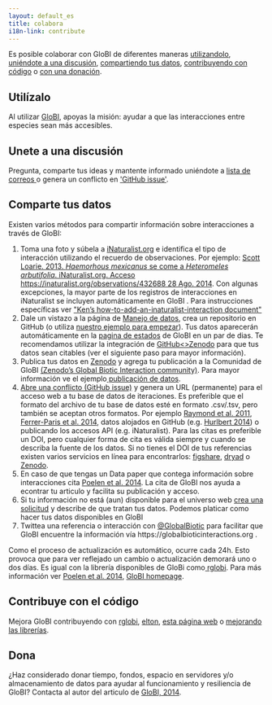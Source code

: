 ```yaml
---
layout: default_es
title: colabora
i18n-link: contribute
---
```


<p> Es posible colaborar con GloBI de diferentes maneras <a href="#use-it">utilizandolo</a>, <a href="#join-a-discussion">uniéndote a una discusión</a>, <a href="#share-data">compartiendo tus datos</a>, <a href="#contribute-code">contribuyendo con código</a> o <a href="#donate"> con una donación</a>.</p>



<h2 id="use-it">Utilízalo</h2>

<p>Al utilizar <a href="/data">GloBI</a>, apoyas la misión: ayudar a que las interacciones entre especies sean más accesibles.</p>

<h2 id="join-a-discussion">Unete a una discusión</h2>

<p>Pregunta, comparte tus ideas y mantente informado uniéndote a <a href="https://lists.gbif.org/mailman/listinfo/globi">lista de correos </a>o genera un conflicto en <a href="https://github.com/jhpoelen/eol-globi-data/issues/new">'GitHub issue'</a>.</p>



<h2 id="share-data">Comparte tus datos</h2>

<p>Existen varios métodos para compartir información sobre interacciones a través de GloBI:</p>





<ol>

  <li>Toma una foto y súbela a <a href="https://www.inaturalist.org">iNaturalist.org</a> e identifica el tipo de interacción utilizando el recuerdo de observaciones. Por ejemplo: <a href="https://www.inaturalist.org/observations/432688">Scott Loarie. 2013. <em>Haemorhous mexicanus</em> se come a <em>Heteromeles arbutifolia</em>. iNaturalist.org. Acceso https://inaturalist.org/observations/432688 28 Ago. 2014</a>. Con algunas excepciones, la mayor parte de los registros de interacciones en iNaturalist se incluyen automáticamente en GloBI </a>. Para instrucciones específicas ver <a href="https://docs.google.com/document/d/12jFMA5a6EH1tqW2DcuNV8AQj2tuzx7ZvQoXtxaObaJ0/edit">"Ken’s how-to-add-an-inaturalist-interaction document"</a></li>

  <li>Dale un vistazo a la página de <a href="https://github.com/jhpoelen/eol-globi-data/wiki/Dataset-Management"> Manejo de datos</a>, crea un repositorio en GitHub (o utiliza <a href="https://github.com/globalbioticinteractions/template-dataset/generate">nuestro ejemplo para empezar</a>). Tus datos aparecerán automáticamente en la <a href="http://globalbioticinteractions.org/status">pagina de estados</a> de GloBI en un par de dias. Te recomendamos utilizar la integración de <a href="https://guides.github.com/activities/citable-code/">GitHub&lt;&gt;Zenodo</a> para que tus datos sean citables (ver el siguiente paso para mayor información).</li>

  <li>Publica tus datos en <a href="https://zenodo.org">Zenodo</a> y agrega tu publicación a la Comunidad de GloBI <a href="https://zenodo.org/communities/globalbioticinteractions"> (Zenodo’s Global Biotic Interaction community)</a>. Para mayor información ve el ejemplo<a href="https://zenodo.org/badge/latestdoi/26293374"> publicación de datos</a>.</li>

  <li><a href="https://github.com/jhpoelen/eol-globi-data/issues/new">Abre una conflicto (GitHub issue)</a> y genera un URL (permanente) para el acceso web a tu base de datos de iteraciones. Es preferible que el formato del archivo de tu base de datos esté en formato .csv/.tsv, pero también se aceptan otros formatos. Por ejemplo <a href="http://dx.doi.org/10.1890/10-1907.1">Raymond et al. 2011</a>, <a href="http://dx.doi.org/10.6084/m9.figshare.1168861">Ferrer-Paris et al. 2014</a>, datos alojados en GitHub (e.g. <a href="https://github.com/hurlbertlab/dietdatabase/">Hurlbert 2014</a>) o publicando los accesos API (e.g. iNaturalist). Para las citas es preferible un DOI, pero cualquier forma de cita es válida siempre y cuando se describa la fuente de los datos. Si no tienes el DOI de tus referencias existen varios servicios en línea para encontrarlos: <a href="http://figshare.com">figshare</a>, <a href="http://datadryad.org/">dryad</a> o <a href="https://zenodo.org">Zenodo</a>. </li>

  <li>En caso de que tengas un Data paper que contega información sobre interacciones cita <a href="http://dx.doi.org/10.1016/j.ecoinf.2014.08.005">Poelen et al. 2014</a>. La cita de GloBI nos ayuda a econtrar tu articulo y facilita su publicación y acceso. </li>

  <li>Si tu información no está (aun) disponible para el universo web <a href="https://github.com/jhpoelen/eol-globi-data/issues/new">crea una solicitud</a> y describe de que tratan tus datos. Podemos platicar como hacer tus datos disponibles en GloBI</li>

  <li> Twittea una referencia o interacción con <a href="https://twitter.com/GlobalBiotic">@GlobalBiotic</a> para facilitar que GloBI encuentre la información vía https://globalbioticinteractions.org .</li>

</ol>



<p>Como el proceso de actualización es automático, ocurre cada 24h. Esto provoca que para ver reflejado un cambio o actualización demorará uno o dos días. Es igual con la librería disponibles de GloBi como<a href="http://github.com/ropensci/rglobi"> rglobi</a>. Para más información ver <a href="http://dx.doi.org/10.1016/j.ecoinf.2014.08.005">Poelen et al. 2014</a>, <a href="http://globalbioticinteractions.org">GloBI homepage</a>.</p>



<h2 id="contribute-code">Contribuye con el código</h2>





<p>Mejora GloBI contribuyendo con <a href="https://github.com/ropensci/rglobi">rglobi</a>, <a href="https://github.com/globalbioticinteractions/elton">elton</a>, <a href="https://github.com/globalbioticinteractions/globalbioticinteractions.github.io">esta página web</a> o <a href="https://github.com/jhpoelen/eol-globi-data">mejorando las librerías</a>.</p>

<h2 id="donate">Dona</h2>

<p> ¿Haz considerado donar tiempo, fondos, espacio en servidores y/o almacenamiento de datos para ayudar al funcionamiento y resiliencia de GloBI? Contacta al autor del articulo de <a href="https://doi.org/10.1016/j.ecoinf.2014.08.005">GloBI, 2014</a>.</p>
